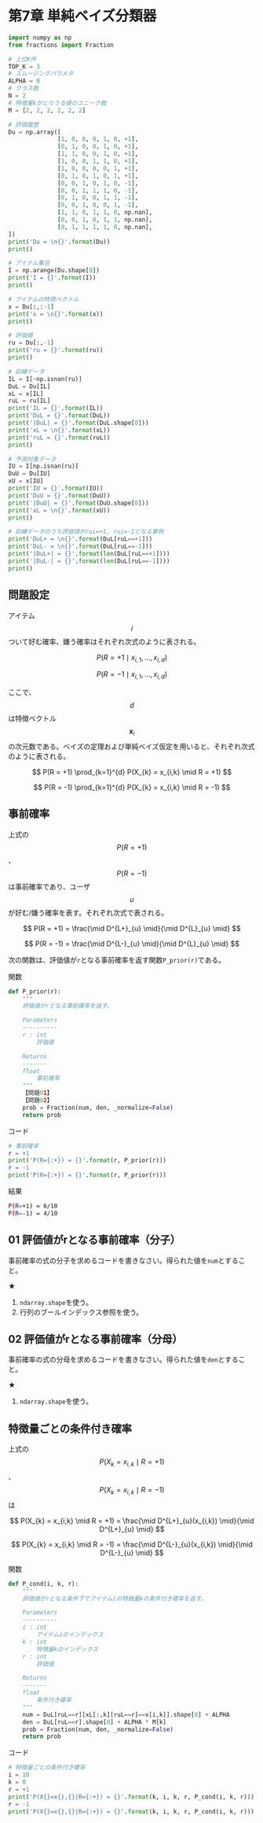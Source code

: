 <script type="text/x-mathjax-config">MathJax.Hub.Config({tex2jax:{inlineMath:[['\$','\$'],['\\(','\\)']],processEscapes:true},CommonHTML: {matchFontHeight:false}});</script>
<script type="text/javascript" async src="https://cdnjs.cloudflare.com/ajax/libs/mathjax/2.7.1/MathJax.js?config=TeX-MML-AM_CHTML"></script>

# 第7章 単純ベイズ分類器

```python
import numpy as np
from fractions import Fraction

# 上位K件
TOP_K = 3
# スムージングパラメタ
ALPHA = 0
# クラス数
N = 2
# 特徴量kがとりうる値のユニーク数
M = [2, 2, 2, 2, 2, 2]

# 評価履歴
Du = np.array([
              [1, 0, 0, 0, 1, 0, +1],
              [0, 1, 0, 0, 1, 0, +1],
              [1, 1, 0, 0, 1, 0, +1],
              [1, 0, 0, 1, 1, 0, +1],
              [1, 0, 0, 0, 0, 1, +1],
              [0, 1, 0, 1, 0, 1, +1],
              [0, 0, 1, 0, 1, 0, -1],
              [0, 0, 1, 1, 1, 0, -1],
              [0, 1, 0, 0, 1, 1, -1],
              [0, 0, 1, 0, 0, 1, -1],
              [1, 1, 0, 1, 1, 0, np.nan],
              [0, 0, 1, 0, 1, 1, np.nan],
              [0, 1, 1, 1, 1, 0, np.nan],
])
print('Du = \n{}'.format(Du))
print()

# アイテム集合
I = np.arange(Du.shape[0])
print('I = {}'.format(I))
print()

# アイテムの特徴ベクトル
x = Du[:,:-1]
print('x = \n{}'.format(x))
print()

# 評価値
ru = Du[:,-1]
print('ru = {}'.format(ru))
print()

# 訓練データ
IL = I[~np.isnan(ru)]
DuL = Du[IL]
xL = x[IL]
ruL = ru[IL]
print('IL = {}'.format(IL))
print('DuL = {}'.format(DuL))
print('|DuL| = {}'.format(DuL.shape[0]))
print('xL = \n{}'.format(xL))
print('ruL = {}'.format(ruL))
print()

# 予測対象データ
IU = I[np.isnan(ru)]
DuU = Du[IU]
xU = x[IU]
print('IU = {}'.format(IU))
print('DuU = {}'.format(DuU))
print('|DuU| = {}'.format(DuU.shape[0]))
print('xL = \n{}'.format(xU))
print()

# 訓練データのうち評価値がrui=+1, rui=-1となる事例
print('DuL+ = \n{}'.format(DuL[ruL==+1]))
print('DuL- = \n{}'.format(DuL[ruL==-1]))
print('|DuL+| = {}'.format(len(DuL[ruL==+1])))
print('|DuL-| = {}'.format(len(DuL[ruL==-1])))
print()
```

## 問題設定
アイテム$$i$$ついて好む確率、嫌う確率はそれぞれ次式のように表される。

$$
P(R = +1 \mid x_{i,1}, \ldots, x_{i,d})
$$

$$
P(R = -1 \mid x_{i,1}, \ldots, x_{i,d})
$$

ここで、$$d$$は特徴ベクトル$$\boldsymbol{x}_{i}$$の次元数である。ベイズの定理および単純ベイズ仮定を用いると、それぞれ次式のように表される。

$$
P(R = +1) \prod_{k=1}^{d} P(X_{k} = x_{i,k} \mid R = +1)
$$

$$
P(R = -1) \prod_{k=1}^{d} P(X_{k} = x_{i,k} \mid R = -1)
$$

## 事前確率

上式の$$P(R = +1)$$、$$P(R = -1)$$は事前確率であり、ユーザ$$u$$が好む/嫌う確率を表す。それぞれ次式で表される。

$$
P(R = +1) = \frac{\mid D^{L+}_{u} \mid}{\mid D^{L}_{u} \mid}
$$

$$
P(R = -1) = \frac{\mid D^{L-}_{u} \mid}{\mid D^{L}_{u} \mid}
$$

次の関数は、評価値が`r`となる事前確率を返す関数`P_prior(r)`である。

関数
```python
def P_prior(r):
    """
    評価値がrとなる事前確率を返す。

    Parameters
    ----------
    r : int
        評価値

    Returns
    -------
    float
        事前確率
    """
    【問題01】
    【問題02】
    prob = Fraction(num, den, _normalize=False)
    return prob
```

コード
```python
# 事前確率
r = +1
print('P(R={:+}) = {}'.format(r, P_prior(r)))
r = -1
print('P(R={:+}) = {}'.format(r, P_prior(r)))
```

結果
```bash
P(R=+1) = 6/10
P(R=-1) = 4/10
```

## 01 評価値がrとなる事前確率（分子）
事前確率の式の分子を求めるコードを書きなさい。得られた値を`num`とすること。

★
1. `ndarray.shape`を使う。
2. 行列のブールインデックス参照を使う。

## 02 評価値がrとなる事前確率（分母）
事前確率の式の分母を求めるコードを書きなさい。得られた値を`den`とすること。

★
1. `ndarray.shape`を使う。

## 特徴量ごとの条件付き確率
上式の$$P(X_{k} = x_{i,k} \mid R = +1)$$、$$P(X_{k} = x_{i,k} \mid R = -1)$$は

$$
P(X_{k} = x_{i,k} \mid R = +1) = \frac{\mid D^{L+}_{u}(x_{i,k}) \mid}{\mid D^{L+}_{u} \mid}
$$

$$
P(X_{k} = x_{i,k} \mid R = -1) = \frac{\mid D^{L-}_{u}(x_{i,k}) \mid}{\mid D^{L-}_{u} \mid}
$$

関数
```python
def P_cond(i, k, r):
    """
    評価値がrとなる条件下でアイテムiの特徴量kの条件付き確率を返す。

    Parameters
    ----------
    i : int
        アイテムiのインデックス
    k : int
        特徴量kのインデックス
    r : int
        評価値

    Returns
    -------
    float
        条件付き確率
    """
    num = DuL[ruL==r][xL[:,k][ruL==r]==x[i,k]].shape[0] + ALPHA
    den = DuL[ruL==r].shape[0] + ALPHA * M[k]
    prob = Fraction(num, den, _normalize=False)
    return prob
```

コード
```python
# 特徴量ごとの条件付き確率
i = 10
k = 0
r = +1
print('P(X{}=x{},{}|R={:+}) = {}'.format(k, i, k, r, P_cond(i, k, r)))
r = -1
print('P(X{}=x{},{}|R={:+}) = {}'.format(k, i, k, r, P_cond(i, k, r)))
```


